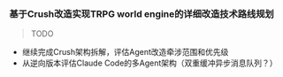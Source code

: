 ### 基于Crush改造实现TRPG world engine的详细改造技术路线规划

> TODO


- 继续完成Crush架构拆解，评估Agent改造牵涉范围和优先级
- 从逆向版本评估Claude Code的多Agent架构（双重缓冲异步消息队列？）